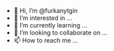 - 👋 Hi, I’m @furkanytgin
- 👀 I’m interested in ...
- 🌱 I’m currently learning ...
- 💞️ I’m looking to collaborate on ...
- 📫 How to reach me ...

<!---
furkanytgin/furkanytgin is a ✨ special ✨ repository because its `README.md` (this file) appears on your GitHub profile.
You can click the Preview link to take a look at your changes.
--->
